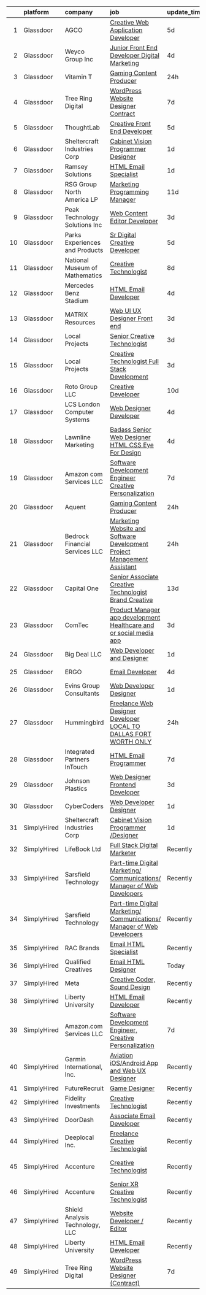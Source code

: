 

|    | platform    | company                         | job                                                                                                                                                                                                                                                                                                                                                                                                                                                                                                                                                                                                                                                                                                                                                                                                                                                                                                                                                                                                                                                                                                                                                                                                                                                                                                                                                                                                                | update_time   | location                     |
|---:|:------------|:--------------------------------|:-------------------------------------------------------------------------------------------------------------------------------------------------------------------------------------------------------------------------------------------------------------------------------------------------------------------------------------------------------------------------------------------------------------------------------------------------------------------------------------------------------------------------------------------------------------------------------------------------------------------------------------------------------------------------------------------------------------------------------------------------------------------------------------------------------------------------------------------------------------------------------------------------------------------------------------------------------------------------------------------------------------------------------------------------------------------------------------------------------------------------------------------------------------------------------------------------------------------------------------------------------------------------------------------------------------------------------------------------------------------------------------------------------------------|:--------------|:-----------------------------|
|  1 | Glassdoor   | AGCO                            | [Creative Web Application Developer](https://www.glassdoor.com/partner/jobListing.htm?pos=122&ao=1136043&s=58&guid=000001824de5420481b36f3f6d102c05&src=GD_JOB_AD&t=SR&vt=w&cs=1_923dca5d&cb=1659164246922&jobListingId=1008025163511&jrtk=3-0-1g96uaghrkf1k801-1g96uagi9i6iq800-21217abbd8234881-)                                                                                                                                                                                                                                                                                                                                                                                                                                                                                                                                                                                                                                                                                                                                                                                                                                                                                                                                                                                                                                                                                                                | 5d            | Bloomington, IL              |
|  2 | Glassdoor   | Weyco Group Inc                 | [Junior Front End Developer Digital Marketing](https://www.glassdoor.com/partner/jobListing.htm?pos=103&ao=1110586&s=58&guid=000001824de5420481b36f3f6d102c05&src=GD_JOB_AD&t=SR&vt=w&ea=1&cs=1_518c4cb6&cb=1659164246920&jobListingId=1008028285226&cpc=C5F9C09AE97B3D2F&jrtk=3-0-1g96uaghrkf1k801-1g96uagi9i6iq800-0864ce1e1e6e8c6e--6NYlbfkN0C2wM9RKEAdoEZotfFaXSpEmhGLDXit4PIRXiY1cWrNKI8D1AUD9T14yWGaDgpOoa1yOUcfWwTzbFKLg4Ptb6fKgWvUdlITdb_LbB7xzYm3iedqSjRiN6CDg8yJrSWYJQRBVI-YkqqcTmQhRn3uYv9MdfxzB_HsdV7v4RNCor7Ls2Btnr9DzG_dn9cgI6ijFPRGlBc6d8rLJTCgqZOAiXnUd3jJAn4zrm-j52F0g-z5Kxcxw2MzmjxhV6_bhvJPUhnKVYMyIkt7gmTp4CWCjCBlRMWA1XDP3Jv2tjnF86HzZh3Nbi2b_xMM4NIrN3E81A1YEkEYYhfJICeOnio6lBaU02KZupzCvAziKaHXvLNZZ4dGAXSRG9SWefJsX3Mv9rVF45XRIuZQjEhuquoW_40m9QfITMoCdT_T4J9SBkQbaTEXHOzWIe3zVYsQRrfg02I6-pUn9si3VhGBgUTlH1zEvpISMYPWKfDlSiwRtbpMRIzTQI9gahQJvxtQBlk2rerLZPzgB6lhJg7j5MKSPCX_zoI8NU2iSIg%3D)                                                                                                                                                                                                                                                                                                                                                                                                                                                                                              | 4d            | Milwaukee, WI                |
|  3 | Glassdoor   | Vitamin T                       | [Gaming Content Producer](https://www.glassdoor.com/partner/jobListing.htm?pos=114&ao=1110586&s=58&guid=000001824de5420481b36f3f6d102c05&src=GD_JOB_AD&t=SR&vt=w&cs=1_fcde399c&cb=1659164246921&jobListingId=1008038558229&cpc=8795CF9063CD573D&jrtk=3-0-1g96uaghrkf1k801-1g96uagi9i6iq800-6f98fdfb177af9b4--6NYlbfkN0DMrcEu7yrtATojKJA7cEzGQ3FdRGWLh0CZQInL4ECGI6k5tN82kdM0cJmh4vC7Ggg6s7hAGizyIxn0LoTfuNzfLGRZo1WPm5dtCTvcllDI7vmmdjrLg436ffhwaWdGAuduVWkNi6wgqpHBS7kAAGhrmC2n-6-Hus7RJ5NlAkHadJEMTgcVdb3FlUHQzv33IdqT_xfvEMbX2mDpQcIJE2CLR34NJxp-XXFWfMFHMFLXegF2degI0H7dGot7pab2a7Ta9P18NLmPt-WfvESAOHgg3YrsD_JVzxp5oBlBgcxu1YcVa81T_4xI8tZlQBu7PDtp_X4jOHWOezhbQWZz8EPpxewOWKn9fBWghLBCce8R8SbiTOX7Gzmrd4hjWdXlknz5HFSMBJblrHDepEbufg8JVB9TSSkBITIWvzJclJr0ba_o6Yu_lrPXMH-FKGTH2BxEHPOGmrK7-XeQUlibwNH6Cs_mnq_3WFo%3D)                                                                                                                                                                                                                                                                                                                                                                                                                                                                                                                                                                                        | 24h           | Redmond, WA                  |
|  4 | Glassdoor   | Tree Ring Digital               | [WordPress Website Designer  Contract ](https://www.glassdoor.com/partner/jobListing.htm?pos=127&ao=1136043&s=58&guid=000001824de5420481b36f3f6d102c05&src=GD_JOB_AD&t=SR&vt=w&ea=1&cs=1_5bb97a00&cb=1659164246922&jobListingId=1008023268607&jrtk=3-0-1g96uaghrkf1k801-1g96uagi9i6iq800-8a16198373301fda-)                                                                                                                                                                                                                                                                                                                                                                                                                                                                                                                                                                                                                                                                                                                                                                                                                                                                                                                                                                                                                                                                                                        | 7d            | Remote                       |
|  5 | Glassdoor   | ThoughtLab                      | [Creative Front End Developer](https://www.glassdoor.com/partner/jobListing.htm?pos=119&ao=1136043&s=58&guid=000001824de5420481b36f3f6d102c05&src=GD_JOB_AD&t=SR&vt=w&cs=1_0dccd2ac&cb=1659164246922&jobListingId=1008026573735&jrtk=3-0-1g96uaghrkf1k801-1g96uagi9i6iq800-80fdb340d35ef9ec-)                                                                                                                                                                                                                                                                                                                                                                                                                                                                                                                                                                                                                                                                                                                                                                                                                                                                                                                                                                                                                                                                                                                      | 5d            | Remote                       |
|  6 | Glassdoor   | Sheltercraft Industries Corp    | [Cabinet Vision Programmer  Designer](https://www.glassdoor.com/partner/jobListing.htm?pos=121&ao=1136043&s=58&guid=000001824de5420481b36f3f6d102c05&src=GD_JOB_AD&t=SR&vt=w&ea=1&cs=1_c481553a&cb=1659164246922&jobListingId=1008036007552&jrtk=3-0-1g96uaghrkf1k801-1g96uagi9i6iq800-a09b330ed50b396d-)                                                                                                                                                                                                                                                                                                                                                                                                                                                                                                                                                                                                                                                                                                                                                                                                                                                                                                                                                                                                                                                                                                          | 1d            | Remote                       |
|  7 | Glassdoor   | Ramsey Solutions                | [HTML Email Specialist](https://www.glassdoor.com/partner/jobListing.htm?pos=128&ao=1136043&s=58&guid=000001824de5420481b36f3f6d102c05&src=GD_JOB_AD&t=SR&vt=w&cs=1_4232e3dd&cb=1659164246922&jobListingId=1008036216998&jrtk=3-0-1g96uaghrkf1k801-1g96uagi9i6iq800-5cd2bbf71b9a62e9-)                                                                                                                                                                                                                                                                                                                                                                                                                                                                                                                                                                                                                                                                                                                                                                                                                                                                                                                                                                                                                                                                                                                             | 1d            | Nashville, TN                |
|  8 | Glassdoor   | RSG Group North America LP      | [Marketing   Programming Manager](https://www.glassdoor.com/partner/jobListing.htm?pos=110&ao=1110586&s=58&guid=000001824de5420481b36f3f6d102c05&src=GD_JOB_AD&t=SR&vt=w&ea=1&cs=1_4683fb8f&cb=1659164246921&jobListingId=1008012587609&cpc=1160948BCBA38B5B&jrtk=3-0-1g96uaghrkf1k801-1g96uagi9i6iq800-2f5da3bed6f995af--6NYlbfkN0B5PHBfCGswGsFmdHFXLrArFhgDWIIadSizQzXn7Dhyetj0q-OtrcCxKXPAbCLXyj_kwmOXcjFYsm8DT0hIU3hDTChmx_qIaE3so4tkTsXDjzx1L4t9yFw4eMVKtc0fEd3SymEhLV9ig0b_JcVZibhqQZVqMvuoJ21m6s5jTZGqnFmlViY8IrY-uFjrE-qWI9wNNE-Aa-cF8nGAfCCbkXkRYYT_soR9gvaVnbFW5anbImGTpzPoNirLKEpPIDcm4fT1y1bY4ST9SZF9FU66Elxws-XU_pdoYOcsLiLzpdHi7iFgJy3_K3OjJHtMOX503XFOlUFdQqDTgFHPBXIAUGePHKb62h9aMKUhQS1lezu-iumIgnv6ncAgC3Y1XCOasAy1JneOjLUjBaf9VO-L3fd7OFNLlkwYnOTxpp3lZeuM_QCL2G18mABgF6z1kKSZ8iE4dSu3yN0It-y4QPo9s1btaEM6M0FUgHoSzD5xjQXGDiWrBlJKuLz4G_-oelY2iac7tHYLTIxffw%3D%3D)                                                                                                                                                                                                                                                                                                                                                                                                                                                                                                                             | 11d           | Los Angeles, CA              |
|  9 | Glassdoor   | Peak Technology Solutions  Inc  | [Web Content Editor Developer](https://www.glassdoor.com/partner/jobListing.htm?pos=106&ao=1110586&s=58&guid=000001824de5420481b36f3f6d102c05&src=GD_JOB_AD&t=SR&vt=w&ea=1&cs=1_92ba9213&cb=1659164246920&jobListingId=1008030943950&cpc=149B3D5996025BBA&jrtk=3-0-1g96uaghrkf1k801-1g96uagi9i6iq800-ec33b49e48f8347b--6NYlbfkN0CzgjUrXbCU5trmijpsMmSwEt0qusHwlb-_-0ISR213B3K2Dw-_h2ieweD-Hp4vUEbwbuw_8Ws2qOtZ2X90miWcuLGutea6wy8MCqwKYXUdyJQ_aI5MrtC8_TqzPsjHGNeSe1_a1c_Qy0-lA7niJ5evWwFijaUzIA5Cq8B1wVaWyjeG7xF8UXEE97MhFzO1TIOd1jfsCaAGjxQifCj6Ef095vu1m7ZUJMYB7kQjhyb3jv3_rYH6a711Gjk5rCY3AFLHCDVto3IZRbFKBWh39CtcfjB-X5jyIf7aazBLc0x1Y2lyki0_KiSg7LLiaR4MiPXVYleq7otIWMwE7zI2HhshffJAfIDzH9nLL5xdIHPIwxbCl9NFHYuqWzRyIGnCvjOf50wlk-5fxUPeEoLG7nmzmk62pAOt3gp-Pen0Iw9m5xXFAdudgP8RBMfc-CKehdgnhIqani7pkQ2qL7GMfNrxmqfg1PfEZnh4oBkB2s8rMebr6k4uvdFFjhSgUwl54WdMQkvzXkg5Qg%3D%3D)                                                                                                                                                                                                                                                                                                                                                                                                                                                                                                                                | 3d            | Washington, DC               |
| 10 | Glassdoor   | Parks  Experiences and Products | [Sr Digital Creative Developer](https://www.glassdoor.com/partner/jobListing.htm?pos=105&ao=1110586&s=58&guid=000001824de5420481b36f3f6d102c05&src=GD_JOB_AD&t=SR&vt=w&cs=1_39569d9e&cb=1659164246919&jobListingId=1008026159879&cpc=1FDE87803EF93CD3&jrtk=3-0-1g96uaghrkf1k801-1g96uagi9i6iq800-878060b008b27900--6NYlbfkN0DAFTyt7pbDCC2JPO79CSdi1dIb81yjczP5qsKcZIxgiRd1qisRd4re16D_VG3-wzV7X_MLUooKAS3s8MgzPiYkegcbv_o2hI2JpT9pYdJYAPyQGnmkXw2seBhgkv5tWa2TXrwSRZxqaGD6WTATS7tmB8yLhdo3paoeGSp1aLzk0u5B3OXItfr7gj4tEhX4JyzMUmpwMxZLd1I4sX6pm5lG-KbspXl59mJQYwDskiC_jPLxbV0Zf0eFyCUhJknC_Ld9OQiCapwwa3jFi3oFb2szaLyxvmsyN4_wVOVZa0QHaMqY6LPUkmuTNqRP51apvGNbgawuG662v3S0L8_e7W5MZYRPlasVdmCv-WKqq0yz5lJdHAv2LvrPYLdA7P0Xvs01Oji_WIbngJ1ej7d3eCc5Que2QUZV8edOcsFI6jvLcSdDF35NeLYB)                                                                                                                                                                                                                                                                                                                                                                                                                                                                                                                                                                                                                                | 5d            | Atlanta, GA                  |
| 11 | Glassdoor   | National Museum of Mathematics  | [Creative Technologist](https://www.glassdoor.com/partner/jobListing.htm?pos=126&ao=1136043&s=58&guid=000001824de5420481b36f3f6d102c05&src=GD_JOB_AD&t=SR&vt=w&ea=1&cs=1_8a3523e5&cb=1659164246922&jobListingId=1008020606905&jrtk=3-0-1g96uaghrkf1k801-1g96uagi9i6iq800-c3aa30a987d3e6d0-)                                                                                                                                                                                                                                                                                                                                                                                                                                                                                                                                                                                                                                                                                                                                                                                                                                                                                                                                                                                                                                                                                                                        | 8d            | New York, NY                 |
| 12 | Glassdoor   | Mercedes Benz Stadium           | [HTML Email Developer](https://www.glassdoor.com/partner/jobListing.htm?pos=125&ao=1136043&s=58&guid=000001824de5420481b36f3f6d102c05&src=GD_JOB_AD&t=SR&vt=w&ea=1&cs=1_80adf07f&cb=1659164246922&jobListingId=1008028184763&jrtk=3-0-1g96uaghrkf1k801-1g96uagi9i6iq800-9a547699c45640b0-)                                                                                                                                                                                                                                                                                                                                                                                                                                                                                                                                                                                                                                                                                                                                                                                                                                                                                                                                                                                                                                                                                                                         | 4d            | Atlanta, GA                  |
| 13 | Glassdoor   | MATRIX Resources                | [Web UI UX Designer  Front end ](https://www.glassdoor.com/partner/jobListing.htm?pos=116&ao=1110586&s=58&guid=000001824de5420481b36f3f6d102c05&src=GD_JOB_AD&t=SR&vt=w&ea=1&cs=1_30b1354d&cb=1659164246921&jobListingId=1008031762967&cpc=47CFDC01B3F81FAC&jrtk=3-0-1g96uaghrkf1k801-1g96uagi9i6iq800-7f467989a6856124--6NYlbfkN0De5ppvndiyxA0pMSLQzOe_j9Mra0KF_8EhxTxOKXtZIfhM20E97mGJ28x3XA14Fw3-8iwZmJM4crtYTdwJJ_QCAT1eB1_n5rsHGo4A33NmiyRFJHwvTYZmPJYCURs_1HzJKqYrMssmfO2PEQ1thLtPHii2tK03p8nHhsjAnkDIsOfA6zxR29RlLzGRv9PnGufxWNFQjIM3IGRJNrKqYh8h2Bt3wrOxMji4YAeYx9zf48wkCEYP1lC7UDFGhWbVW_IMB8u1t3lnu2y-a0vMekF09Bcs9z-l-xAMzyclSJ5nTFt7VMwtwnXvzGQwmxIYXt2OnfPFvmzDWnF4LKvhqBU0VTUfPZUkNhiIeZNMDlE_Mr0M3VcRXzHjCGFU5C7U-ufhr_ZOujGUNGSSdEMP7c8qzvBvrffq4LvQPv0eH3J4K-oxLYNcmHQIQB23uTD0uYyJJcULqhliJfNbRKqe3f4SSdo-01HY8Mv6xlSbe5iGL3wWonnDo72o_uQcmDWwsIPGp8EiNVB9UOWN86BJ_tw-0irec3-9obdkP-Z4g2-OIQ%3D%3D)                                                                                                                                                                                                                                                                                                                                                                                                                                                                                              | 3d            | Atlanta, GA                  |
| 14 | Glassdoor   | Local Projects                  | [Senior Creative Technologist](https://www.glassdoor.com/partner/jobListing.htm?pos=113&ao=1110586&s=58&guid=000001824de5420481b36f3f6d102c05&src=GD_JOB_AD&t=SR&vt=w&cs=1_ba61384d&cb=1659164246921&jobListingId=1008030766533&cpc=56C4EA4A1A191A49&jrtk=3-0-1g96uaghrkf1k801-1g96uagi9i6iq800-7ede5dd989728759--6NYlbfkN0DG4ntHtB_rMsnfhgmnSvK2brktLme1L4SiDeJjQ-izrVOLqRJ5-yjEhSyAj73O13QFLJD7297U5ghhJjmTLwGHRfByG77ocZvB6Ip771Llp25uzQ4giVPdZSUGOBFth3Ubbs807suaGwu2rTuGavebJx19yNa0biIz4qW_28PiUE3B-BD-oZTh7OYbfez5i1wOsLa7_BJCnGmSxoRP5ia76Zexj4BC-NpmOKvzTklUgFIF_nr6SKQ_y3tCMqPYG7DzUIeBe4uCTYNUdM61a9L2VTueNnCsjjKu_kPbebqU8lhT1lNGc9SQe4_4nnT7WuN5TE7t4-EyhYVqy7Xg3Z_Jvkvud4OzBJHw5qKH350mv6bLviQ91d-pBRx3v_zMGDpULBp5Z-w5-GiecY3YP2tMfgwmNCk-bJiQNiyWo4e9qOikK-ZZfuih_r7iWoOo_OnAYYrfckdKZP-tiqM6ACcQvQ8zYmEF_3uFDsEov4YLRc54RWuCqjTWhT2GVPBEQoW_FFHMst0oeh9Hfudh4zjNTXmKsELMcw3dbY4wvNZhVIU1FG9oz9qNC-bK7xmSgg8ZB8Oscv2AsiSyHCUdw75-b20oAr8p7apGji2vPDFPsiCgc6HDpEEO3rhqPg9ml7k95huqRDeKaFm48YsByiB8cnH3uyQbddP3dmBJuAsZOZPpUQ5hEY1nw-ERAJ1crtBqnvi2YyPpfKlfrAOK8ihdIJUPLYx-5zuZHZvPhVfUlb7oRIzQODdoOGtnvJ8_rMVeQPYwtKA-KLajYYMRKcpuvwWbOF8L2omsBD1TXRMT0Q3UD3AIOt1NUlyN4N8Qb990YanOf-BeE6KsJsmApM8oq-qcPAqaY4ZG7RCkIj7ZSkkECTWGugkq3KaabtwLBDLWc_BCsP_ORfE5-uZ4KNf8x81n8Tz46S7Py2kB0HDAylZWX9-mNlHAUN0M3LWVF69wChtjvOniQjClujZvHJGCCYsPwbiqs6KrRnWPsymXeQ%3D%3D)                                     | 3d            | New York, NY                 |
| 15 | Glassdoor   | Local Projects                  | [Creative Technologist   Full Stack Development](https://www.glassdoor.com/partner/jobListing.htm?pos=112&ao=1110586&s=58&guid=000001824de5420481b36f3f6d102c05&src=GD_JOB_AD&t=SR&vt=w&cs=1_cd687fe8&cb=1659164246920&jobListingId=1008030766543&cpc=56C4EA4A1A191A49&jrtk=3-0-1g96uaghrkf1k801-1g96uagi9i6iq800-a5257faead72fc9c--6NYlbfkN0DG4ntHtB_rMsnfhgmnSvK2brktLme1L4SiDeJjQ-izrVOLqRJ5-yjEhSyAj73O13QFLJD7297U5tirhe4gWq4tnTpsQRMPdCoPMsBa_HtkT2mVK61lLcGIBAcsQU027CS8s6cw5x2abGhy-YZ2zaFHk2MI7UI4vFJuhRNG0oWhiu8N9irVc9FdK1GAgdXiH6o6aZ_e1a46dGc-NVvH4mIQ3kHOHzWcfTeTE5m2MSZfaAoy2gm56kRhYKCJFUIYV6Du3LQiuyfxxAdACGVUgld8TqR9OI7HJBzFOKUuxhJ3ZIqwet1XE1PxB7S2PMhXEKzaS0eZR3FJqyyfbWOJ-iCpoELorz0pDvVu0Q57vjOpMIwWl8lPgcaChyz4-CxExBkMZCWo_9u5xzd3B00kGqhXiX8wc4lg6AaXrBb5_ciGO706FQFxd_tOur0B4OPYR9NEjiUwTSYweepgICOtN3ehfUE-FQ3q3WcEU1izy0UYc0eZ0WTINMZQsyXj34vcGm33bFWyLlsSla1_UOiPRndtTNEV7yTGJDyE-9E-mi7FdZSVsSLNpUSxP4Dn0TIGWHy7L77yaPp8ZOFP7nhbhyGxOLptiqg5GZJ7KNRAjsOuVHpsVykH-aVbf9bwEu_407ZjSe81s2cboBIXfVyTGsGkTC9ffBIUq7nQYhyjt4xvz8UohO6f6VZL-FOx1yX01dlBg4BrmVHRILBPsg5A9kwTpXjUQCmAFCdhN-H571HT5uxn7jnk279mUknxtezdRgW2WhDI1pbwAziRwd6co2Z-KT4_UQVXQxLBcPhGCH-JMwARaBV8jKCtgmPM2StOTg6oqfPQS031rDaetcTHmKEn1E84uEOg2_hMFW4lq6Vof8ba8ADF2FdSXpAbc280N8_-K2cKjoh05q-9mvHV_BmJkEtv7ljf1TMj73ewazZKbbk6GMahdy3TRXhOQ82GUCzl3Vb6-McCcmCkgn-9pa4ItpsPuQ6qJ3nrFYriN4kSoAQdbJ5zHMdAuXXxInRC9Vo%3D) | 3d            | New York, NY                 |
| 16 | Glassdoor   | Roto Group LLC                  | [Creative Developer](https://www.glassdoor.com/partner/jobListing.htm?pos=129&ao=1136043&s=58&guid=000001824de5420481b36f3f6d102c05&src=GD_JOB_AD&t=SR&vt=w&ea=1&cs=1_7b9ee914&cb=1659164246923&jobListingId=1008016144285&jrtk=3-0-1g96uaghrkf1k801-1g96uagi9i6iq800-22d4b1dcf63ebc2c-)                                                                                                                                                                                                                                                                                                                                                                                                                                                                                                                                                                                                                                                                                                                                                                                                                                                                                                                                                                                                                                                                                                                           | 10d           | Columbus, OH                 |
| 17 | Glassdoor   | LCS   London Computer Systems   | [Web Designer Developer](https://www.glassdoor.com/partner/jobListing.htm?pos=107&ao=1110586&s=58&guid=000001824de5420481b36f3f6d102c05&src=GD_JOB_AD&t=SR&vt=w&ea=1&cs=1_5783ca7d&cb=1659164246920&jobListingId=1008028915433&cpc=C891152315FA1AD8&jrtk=3-0-1g96uaghrkf1k801-1g96uagi9i6iq800-97dc18a3bfac65ea--6NYlbfkN0CckLY1Y7Nzm7RAXoTq-bvgsovIKUj47znE7HlWw5vlrDWT7l6GaPFsZiavTqzdiZemcaspsPmxmzD6fxzeStLXIDAZm5MMorUvr7tLJxAEp17kTead6X6kXElpDzj2gr7GXBAHEATQ0sWQgyEE9Egy3H131doUp-K4ZKs-JIzT-rsis5q9tM6VfAL_rKewawDc4-Lu9LlWi9weLtTUhpbRMigPVsdLTM14c8CAa2Xr3rpveFD4y47-txN1YX8Rjc_6AjgNeiQgt25wxV2nFPxqw6XTZgVcMbaSoP0vs0ONSt7nyp2Dxd2fDS8oufhTgCvwjPakQqv2y84BU1cK_FwOn5S5Imr4vhUKAbN6FQPnFsn4dldcRe3jQFRmNyDv6MjlDI6ra6GOTM9BBhp9VRvVt7ytItHT9SvqB-vk0mZdKnf6mzGrhv51jYS1tz1Aa50V2Gobv1AhP3LG2g7JcKC-G9aV3oJZip-YKx6PPeQs8SO8ZJ_zV-vg7Y1Kx_kH2U-hOreTOGD5hD7UZ6mr3b0VDVhrW-CLMNHDmdwcY8kRA71oIvcC_SDTl_BWUPSWcziLq6Gbabz-6tHqhP-wOBhHcha0GCtHKE1IAnj39cNtZMmxjwu2ILTlkotJJqagMajwf2H9XTx2AbSsl3VGGhOSClYuqf9XIpUB0d8jleJfYGUpaLx-byRDZ5L7gV7VAhGIKqJifbuQVsNwN51saC8XEnVsuiIng4V8guDBc06lVmmf0CmPAWmK3BUUOkFkFaQ%3D)                                                                                                                                                                                                                                                                                    | 4d            | Cincinnati, OH               |
| 18 | Glassdoor   | Lawnline Marketing              | [Badass Senior Web Designer   HTML  CSS    Eye For Design](https://www.glassdoor.com/partner/jobListing.htm?pos=102&ao=1110586&s=58&guid=000001824de5420481b36f3f6d102c05&src=GD_JOB_AD&t=SR&vt=w&ea=1&cs=1_29ded6c0&cb=1659164246919&jobListingId=1008028237756&cpc=C49818E30565E1C5&jrtk=3-0-1g96uaghrkf1k801-1g96uagi9i6iq800-5fb0eb4f4e2de45d--6NYlbfkN0CSgGTbSPgM0xpgWRkp5SRTexU57Zk_6_bZ18eqb9d2QAIj3HCdex1xvxqOp6ajUhQiRTJNW1fpP7Fg7WVUyRqdkrCtZ4fm7tW8y_iFjKH4pm9BC9J_9qYWk1PD3ToKEQ95_-sAFR3Qe9QUUpNSSSmUcyYNQiclhZzrlzQMIDBGCoK2t9xqfi8wGygjhYC1Nqz95ZT62SaGbUV4lfMvYlwrENUQw1az-adjY6vYOGZQ1ccrOClMQ_MbjcYTCY0fjiuO1mMq399gsOukp77YmCrPZXjiL_enEQ-GsIHeVm8Icd1NsWOYS2l6yxlRW7NdUkRHdB8Zhmo6Jp1X3s03oi__mo2HU1oGJtrQEo03TxWEtjhLklvuNNSgATdhGEEcSpw_9DNi_JwBCc8TA6pKvbhkdVfPcRQLMp6UjACfkFmjc4VlSmWEiYgQBbDSBtHVu5XDUWWhUmEONGN1pv-QfgiIbYkZgRQ8TsCyohU8hk5sZL_zSmlPuX-ADqNW3xKe8QY05S06Kyy39HZxrRgUCTf--Nzh7dYe_BC9-la1MDqwaQ%3D%3D)                                                                                                                                                                                                                                                                                                                                                                                                                                                                    | 4d            | Tampa, FL                    |
| 19 | Glassdoor   | Amazon com Services LLC         | [Software Development Engineer  Creative Personalization](https://www.glassdoor.com/partner/jobListing.htm?pos=118&ao=1136043&s=58&guid=000001824de5420481b36f3f6d102c05&src=GD_JOB_AD&t=SR&vt=w&cs=1_74a2bfd1&cb=1659164246921&jobListingId=1008023508743&jrtk=3-0-1g96uaghrkf1k801-1g96uagi9i6iq800-58db2169cdbec0c2-)                                                                                                                                                                                                                                                                                                                                                                                                                                                                                                                                                                                                                                                                                                                                                                                                                                                                                                                                                                                                                                                                                           | 7d            | Remote                       |
| 20 | Glassdoor   | Aquent                          | [Gaming Content Producer](https://www.glassdoor.com/partner/jobListing.htm?pos=111&ao=1110586&s=58&guid=000001824de5420481b36f3f6d102c05&src=GD_JOB_AD&t=SR&vt=w&cs=1_94c023fe&cb=1659164246920&jobListingId=1008038667563&cpc=32EE424DE2B657EB&jrtk=3-0-1g96uaghrkf1k801-1g96uagi9i6iq800-33c75bf263824ddb--6NYlbfkN0DMrcEu7yrtATojKJA7cEzGQ3FdRGWLh0CZQInL4ECGI9gD0Wolx9R2v-Aex0-GK07GDDYnO7rOFjoeWSaP8ONnMxQHs9knQoZybrYRhxaaPumYAzO8FriPu_NwZULDvbrQhiW6haB-stWEFeLqKe7gGTtL1MPYupFO4Pd_k1t400LovrtiMj0zEIiBqaOu30XFqNUbei0mhAFf64i_NeIOpcmpdpLdnBu9C3RQ1WzM52-AOHUJnpt_liTCRRaJejUEj8j0r3W5UOSFu3KoQ7wbK27YJ36Jgf2PNt8LoKrnLakdPVX-AgVID2iSFmuPhOg6DAzG3pMcBqGBLZ4FnhavHuVGbaLUanpGA1CH53U7OGfsYJKCJOVxp9PGqR9h_TMfFqaFXM_ZmKqECOQu5rjpkby3zxZPgvQMnbcsiHGS9LO609ZYz36ftz1-nGlzphtk-WrKt1Smpm7rCL8152Gi)                                                                                                                                                                                                                                                                                                                                                                                                                                                                                                                                                                                                      | 24h           | Redmond, WA                  |
| 21 | Glassdoor   | Bedrock Financial Services  LLC | [Marketing  Website and Software Development Project Management Assistant](https://www.glassdoor.com/partner/jobListing.htm?pos=101&ao=1110586&s=58&guid=000001824de5420481b36f3f6d102c05&src=GD_JOB_AD&t=SR&vt=w&ea=1&cs=1_4f594a87&cb=1659164246917&jobListingId=1008038691601&cpc=25F7D4ABB6558D0F&jrtk=3-0-1g96uaghrkf1k801-1g96uagi9i6iq800-fadcfac468fbff37--6NYlbfkN0DQhhFPqU4rUq9Wpc5KKnqLbXEAJaeUQTnyyuJ9IUK7qKRi3O00nhXquvA6nMJMYDByptNWWSWqkXTwYYGk6ftsBdewrByxXiV6DUpu1k_Fy0i2lWNs2O0igWut0-Slu-u3OW5zRpq4s7EdR34JLbJGBZa_Mk2CNPUqlW-OEBHWRKbRv7emvZOI0fHjoKFDGe6vJml72aRO0wuJE8GRCTpFfyRpW5d8OPpGMYkvZprpv2xHNacfkMFE5FajxMp735T-rVzc-x4K4T__yAr8_NhJkT0DLdZWS8lB6cDr6mrNEogMSs_a1yFSeabp950Gfc5X4fYiisXXGmmyp2jQv4MymC4w1BYihTJ49mkn37fvGTdSM2rNQ1bnHimpsBASJvhUgic-KzBofoQuIG72HjJcJK3ZAKptPXWUcCcn85PaBL3yEovdSdS1A0HPOpBcmuC1YX3Lr0sdaEl3NCKyiLx5055FUv0EdGpir-Z7L-fCUhWu_dis7PRJSAN6FDB5l_FKn-X4SEyQjQ%3D%3D)                                                                                                                                                                                                                                                                                                                                                                                                                                                                                    | 24h           | Scottsdale, AZ               |
| 22 | Glassdoor   | Capital One                     | [Senior Associate  Creative Technologist   Brand Creative](https://www.glassdoor.com/partner/jobListing.htm?pos=123&ao=1136043&s=58&guid=000001824de5420481b36f3f6d102c05&src=GD_JOB_AD&t=SR&vt=w&cs=1_f72ba031&cb=1659164246922&jobListingId=1008009788760&jrtk=3-0-1g96uaghrkf1k801-1g96uagi9i6iq800-bf900962065afa6b-)                                                                                                                                                                                                                                                                                                                                                                                                                                                                                                                                                                                                                                                                                                                                                                                                                                                                                                                                                                                                                                                                                          | 13d           | Richmond, VA                 |
| 23 | Glassdoor   | ComTec                          | [Product Manager app development Healthcare and or social media app  ](https://www.glassdoor.com/partner/jobListing.htm?pos=108&ao=1110586&s=58&guid=000001824de5420481b36f3f6d102c05&src=GD_JOB_AD&t=SR&vt=w&ea=1&cs=1_648af317&cb=1659164246920&jobListingId=1008031248360&cpc=F41FEAB56D215062&jrtk=3-0-1g96uaghrkf1k801-1g96uagi9i6iq800-9516151a2bea2f4a--6NYlbfkN0BSibhk05dWGFSNFBZsQKJgMX1ridlyg0q6rFcldLshXaTBl8KisOesY68w3r9K6yCk044jHCZomBhoCnAZMCmAiNom72oBV1oXo3PvCWAs6IuBFPa0H_VQn5PX8AJ39-O5b7edQLCf8rkskg8iHBVCUlOnNxv-43rlZaccbMa2nL1r48TIdZgUcTiZX9bkXWV01M5AsknLeWX-fKnxb_vUhaCkTr9ue6vfPdzfPZyBaAyGLaE3abt7FBeeDZDghFrzjoduGLX-wRbeYofV6FMFAobNJ_DqbzH_DkdDvCGE1GPZ9f8a8JO1sp26Imfq6a1fUnU3LpKCIA9nA0MB1EcLEpzS5HepTSZQK-DikiP2o0FBZo278V2VmHo8qEqxX1i5EJVy7-TIAsJs3-WrVbq9RngAEsMDyRZox10C0FlUB2c4XcLZV3bLQA8Pxwwfy--6vmBN8c_9xorT7H2oULkJM3XWJMxeZQ772nD5k0VYdINIMEq6F8OCUQbKfVeGrH4dwDwwodIXvA%3D%3D)                                                                                                                                                                                                                                                                                                                                                                                                                                                                                        | 3d            | Naples, FL                   |
| 24 | Glassdoor   | Big Deal LLC                    | [Web Developer and Designer](https://www.glassdoor.com/partner/jobListing.htm?pos=130&ao=1136043&s=58&guid=000001824de5420481b36f3f6d102c05&src=GD_JOB_AD&t=SR&vt=w&ea=1&cs=1_a03a737c&cb=1659164246923&jobListingId=1008036489880&jrtk=3-0-1g96uaghrkf1k801-1g96uagi9i6iq800-58333a8b0554d725-)                                                                                                                                                                                                                                                                                                                                                                                                                                                                                                                                                                                                                                                                                                                                                                                                                                                                                                                                                                                                                                                                                                                   | 1d            | Remote                       |
| 25 | Glassdoor   | ERGO                            | [Email Developer](https://www.glassdoor.com/partner/jobListing.htm?pos=124&ao=1136043&s=58&guid=000001824de5420481b36f3f6d102c05&src=GD_JOB_AD&t=SR&vt=w&ea=1&cs=1_45c9e19b&cb=1659164246922&jobListingId=1008028371596&jrtk=3-0-1g96uaghrkf1k801-1g96uagi9i6iq800-d93bab4517ba546e-)                                                                                                                                                                                                                                                                                                                                                                                                                                                                                                                                                                                                                                                                                                                                                                                                                                                                                                                                                                                                                                                                                                                              | 4d            | New York, NY                 |
| 26 | Glassdoor   | Evins Group Consultants         | [Web Developer Designer](https://www.glassdoor.com/partner/jobListing.htm?pos=117&ao=1110586&s=58&guid=000001824de5420481b36f3f6d102c05&src=GD_JOB_AD&t=SR&vt=w&ea=1&cs=1_7cc04e7d&cb=1659164246922&jobListingId=1008035496384&cpc=2CAED5C921A5F994&jrtk=3-0-1g96uaghrkf1k801-1g96uagi9i6iq800-b834390eaa16897f--6NYlbfkN0BPPXvRBAOnO0TtobE2q7DHnR_QtVFJuWCmWwbbx7_VLoOceIYADrb8LsbIED13qDsf2h2nziIwuHN787h807HrHDPPsn01s14OOXG30xl5WMkNpax5peDv9eP7Jrb-YrpW5X-RYLXopdUGOhiaEYFk3w10MtJrtgpLRjIzSOvVI5x47tx3KepmhLgfFLEQLpNAhcjzx7feLXNjcY2p-Cy9SxIj28-92z8Xgul548dDgA1jWiUdqH8hCYpb3FHDh_cky4t7_JmRpZd78vx56KaYH4_xozz4AkL4z3VkVmMXvLnWQuvErW2an64PoQtZmhXtKc5BcgbfYxVe6mDkppKVfWYFm4KMSzUYk6DHXayFEivdU1pSHaUtY7G0JI_EluGkdYekADnuwZFywz1l7bZCfJmgCFncmou7BlGbZ2zkgLcDnkxNRtc6k62ocTs7lgBc1K5s0TC6adWJuqqtQU_nlJoKvL7AnmV4JRJTCMb6OiUSlK3t5b6zuZRI4sAnBdw%3D)                                                                                                                                                                                                                                                                                                                                                                                                                                                                                                                                                    | 1d            | Houston, TX                  |
| 27 | Glassdoor   | Hummingbird                     | [Freelance Web Designer Developer   LOCAL TO DALLAS FORT WORTH ONLY](https://www.glassdoor.com/partner/jobListing.htm?pos=104&ao=1110586&s=58&guid=000001824de5420481b36f3f6d102c05&src=GD_JOB_AD&t=SR&vt=w&ea=1&cs=1_f61512d1&cb=1659164246920&jobListingId=1008038353845&cpc=AF02A54CD0F60729&jrtk=3-0-1g96uaghrkf1k801-1g96uagi9i6iq800-6b9bd44cb71ec0a0--6NYlbfkN0AY4guaBc_odNxnJHTncvfwFu86WvDwtbc_K-gSZc1x5K7wdWHYCJnRhc0BEaIQIUd8vFYjU1_FI9NcsDjwHdImEPxd_ADqdj3xXEqiSd8xlQVVmIPoR5eMXuvfuP3Sp8LjBjI2JP7AQpBNOxgAV5D5HdIpr2ZJ538jsorUPfmLKL4MMVWHX7gAOvk0iQvaatp5zccNJ1l7W8baMFVa4nqkzoxG9TT1bDSXGJzzQOFVNL39WAdaZVYV4cEx1JyfR8ZPiuhrJ7vyd8Z7as5qdSzFcFVq3j5k_6a00eOvPNdT_rb8-JLwKVvThOeVq0_T__dhmj_4kN6STZDGhgJNuiXVHtahrKHcuyVFHeFNFCo0XgCvBZI9eVj_3_rwrpem3g_xmxQrvi4wJEZVy4g-fcTm7r3KAGz82kkCeBQoPWJFcVmZlbFxzxZVWFoJc3Xxr2pNH0eSa0a4RP2kg4qkqDdsOIHoHy1qKXBfQlQ7yoWbnAaYiBkIfoU56VLrDX4JLOfFDcE4lGJHyw%3D%3D)                                                                                                                                                                                                                                                                                                                                                                                                                                                                                          | 24h           | Remote                       |
| 28 | Glassdoor   | Integrated Partners InTouch     | [HTML Email Programmer](https://www.glassdoor.com/partner/jobListing.htm?pos=120&ao=1136043&s=58&guid=000001824de5420481b36f3f6d102c05&src=GD_JOB_AD&t=SR&vt=w&ea=1&cs=1_7cf148ec&cb=1659164246922&jobListingId=1008023210574&jrtk=3-0-1g96uaghrkf1k801-1g96uagi9i6iq800-4b4a724bd138c34b-)                                                                                                                                                                                                                                                                                                                                                                                                                                                                                                                                                                                                                                                                                                                                                                                                                                                                                                                                                                                                                                                                                                                        | 7d            | Waltham, MA                  |
| 29 | Glassdoor   | Johnson Plastics                | [Web Designer   Frontend Developer](https://www.glassdoor.com/partner/jobListing.htm?pos=109&ao=1110586&s=58&guid=000001824de5420481b36f3f6d102c05&src=GD_JOB_AD&t=SR&vt=w&ea=1&cs=1_ccc1f889&cb=1659164246920&jobListingId=1008030492458&cpc=D2F1DE17EE1F43B9&jrtk=3-0-1g96uaghrkf1k801-1g96uagi9i6iq800-d4b47896c020c893--6NYlbfkN0BxpP53ILL8GulLJ_NWfVzecCnjI9RptcsvEJd8wgfIdMtV2GS7xic0cZ2nTUZAPD8w1mHN6tdDpx-44mQ4RIRj2iLumtTfzBNnoa0qH6_0knW7iD2_5hJ0PPfw16mFroKRkcyTiF8WimWEr-uUb9Cpbz5fhU_SMWHP_RIqYeK1JdvmwBsYXXxF0wx-OJ12DIwkt4rEA8sW04KqEj-fd2xUKhdqlJG6U9mfEj7HJjOV0k-Pdp9EgCcHNMvF7XwTpPu6h6L05Eu6oYoVzmRnZ5jjHGw-0kAih33ibBcBCeNpI_FUBhYI3kDd7L874ra_N_-PPssvQRhwPBQoMwniUK2XCm-R_BeMLM8IXWx9jbsC0xh1hRJz_474A6KVDZZdF9ye6B2_2DQai9t2xQFexso0xPJipa0PzoZxWUpSbkyfeDUFE6m4JZNRILbNspUTbCPfKs_mYPB3IXLeH_9DAB1rQ9HqDA1fo1rtGGhrRjAqdVoYsU5wcD5J2mzdacY-pbg%3D)                                                                                                                                                                                                                                                                                                                                                                                                                                                                                                                                         | 3d            | Findlay, OH                  |
| 30 | Glassdoor   | CyberCoders                     | [Web Developer Designer](https://www.glassdoor.com/partner/jobListing.htm?pos=115&ao=1110586&s=58&guid=000001824de5420481b36f3f6d102c05&src=GD_JOB_AD&t=SR&vt=w&ea=1&cs=1_14f52960&cb=1659164246921&jobListingId=1008035739588&cpc=654405A9B1E0A9F5&jrtk=3-0-1g96uaghrkf1k801-1g96uagi9i6iq800-34eacda9d8f4f3c2--6NYlbfkN0CpFJQzrgRR8WqXWK1qKKEqALWJw739KlKqr2H-MSI4eoBlI4EFrmor2FYZMP3muM1gAplSO3JlLMduz5tK5Lh8217-khOOGSZ8mg_f2nGgBCR9S1v6Sbnim6AdqNE2ry2LC-Frrjxp_j_viGqLPpf1Ux4j4vV5mq_KxfY34nwpt7E57Y12w_4DMD5g0kWk18o_akFEaTGZ2Xe6c09C9tvWfz4TB_GThAbOovAzS7yFT0Nk9RrOBhUkPBSgKxytTAUHd7JkuKa1Hz0YAat3SLnZ3f3GrnxJ2h7SlJKn7ixhMt18zovOeNnsECDYrhVmVC1lZmXrQEXdl4fHFJC030SjL5di-jRfXVu97J622Cr08Jpkl7uFuIba6C3JHERl3yHN4iVzkLcax5YtmhKFcDKPdVqMejDVU-hR5VhWzfHWDDfm9QUyBz4sTbW-W_i5_V3Mc-ph_x27YQUhyi3HSA1PGckCfdlDpe9R-K83evKf8jNMlO3r67TdBmDTkdcyWWWX2N0iWg691--dn3A0WT2D8FroGddAVkojW4Ncz-YMKTS6F6ZPlV-HhcSRSmHEscPRS3LpMl5za1jR3fsMkKTGulY8BWW9RqpJ87gfY8LwaxPX4s8kBEXfn6lXBpy2yvEJ_Tmn2-meGRssGkrjD9ZlFtqba5zLUUFgx7nr4olCcLzKAMEDVXqyd0zFzcmprTd-YKXKZ0bSaSBKyNJ2iHQwL3L9rlAdSQevv2PMT4DUdoRgnYRX9rjEJBnuI5qTZMJsZVvChIZEppsxsnvL_Dp-R2ue6ExqSF8pUaF9xKy3tEuwbK3jjc-0MnxbwH9zCZPTlpFE5yk0cLaydGtGUDGg7lGJXaxSUixgzsT_LH-6dP0jFCbdE2Pzh-22r5ivCBZ7LUggHYCWYiwFABh6Ach-1OMuNt-cXHe_U58aejErUWbKx_JFGo9OGRcsA2ERK3yURtkQjDteXtW20OV1JeeVOSNlddW1oKc%3D)                                                    | 1d            | Tampa, FL                    |
| 31 | SimplyHired | Sheltercraft Industries Corp    | [Cabinet Vision Programmer /Designer](https://www.simplyhired.com/job/AjW9o-qqSUolvfq8unfSpXYKQn61J4QRPaDMAQKVi82gs8CF9CFYjg?q=creative+programmer)                                                                                                                                                                                                                                                                                                                                                                                                                                                                                                                                                                                                                                                                                                                                                                                                                                                                                                                                                                                                                                                                                                                                                                                                                                                                | 1d            | Remote                       |
| 32 | SimplyHired | LifeBook Ltd                    | [Full Stack Digital Marketer](https://www.simplyhired.com/job/5FCj3DJcLndM__BWbiSikftlQ2HrFsd91Fl7D0CBOH8M7Zm8f-5OYg?q=creative+programmer)                                                                                                                                                                                                                                                                                                                                                                                                                                                                                                                                                                                                                                                                                                                                                                                                                                                                                                                                                                                                                                                                                                                                                                                                                                                                        | Recently      | Remote                       |
| 33 | SimplyHired | Sarsfield Technology            | [Part-time Digital Marketing/ Communications/ Manager of Web Developers](https://www.simplyhired.com/job/macHK6dkeEfQn7hPYSxYcVYl8ceCtRP3O8HbIY1wHx7dXf80-SWHvw?q=creative+programmer)                                                                                                                                                                                                                                                                                                                                                                                                                                                                                                                                                                                                                                                                                                                                                                                                                                                                                                                                                                                                                                                                                                                                                                                                                             | Recently      | Remote                       |
| 34 | SimplyHired | Sarsfield Technology            | [Part-time Digital Marketing/ Communications/ Manager of Web Developers](https://www.simplyhired.com/job/macHK6dkeEfQn7hPYSxYcVYl8ceCtRP3O8HbIY1wHx7dXf80-SWHvw?q=creative+programmer)                                                                                                                                                                                                                                                                                                                                                                                                                                                                                                                                                                                                                                                                                                                                                                                                                                                                                                                                                                                                                                                                                                                                                                                                                             | Recently      | Remote                       |
| 35 | SimplyHired | RAC Brands                      | [Email HTML Specialist](https://www.simplyhired.com/job/9A2fhV13nQ7oZBL5KTDQBtUHHmxy_fYHbnJ980laIYpX5UYyNtvmug?q=creative+programmer)                                                                                                                                                                                                                                                                                                                                                                                                                                                                                                                                                                                                                                                                                                                                                                                                                                                                                                                                                                                                                                                                                                                                                                                                                                                                              | Recently      | Plano, TX                    |
| 36 | SimplyHired | Qualified Creatives             | [Email HTML Designer](https://www.simplyhired.com/job/U0cgQfoO-AnrrWdPVQnKgrN5wt3Ijs7aOi0pL0rsuXWeYtR2qS2jkg?q=creative+programmer)                                                                                                                                                                                                                                                                                                                                                                                                                                                                                                                                                                                                                                                                                                                                                                                                                                                                                                                                                                                                                                                                                                                                                                                                                                                                                | Today         | United States                |
| 37 | SimplyHired | Meta                            | [Creative Coder, Sound Design](https://www.simplyhired.com/job/n2_aAa79zz0NtsdWJigL3Knz716MJWRolWS8tBw6yovOF3e-t9vjmg?q=creative+programmer)                                                                                                                                                                                                                                                                                                                                                                                                                                                                                                                                                                                                                                                                                                                                                                                                                                                                                                                                                                                                                                                                                                                                                                                                                                                                       | Recently      | Remote                       |
| 38 | SimplyHired | Liberty University              | [HTML Email Developer](https://www.simplyhired.com/job/eiuqa-nYZj4HuvTLRRJ7baHagOVr6te1yaP0tpWemQUOxM68dGFAMQ?q=creative+programmer)                                                                                                                                                                                                                                                                                                                                                                                                                                                                                                                                                                                                                                                                                                                                                                                                                                                                                                                                                                                                                                                                                                                                                                                                                                                                               | Recently      | Remote +1 location           |
| 39 | SimplyHired | Amazon.com Services LLC         | [Software Development Engineer, Creative Personalization](https://www.simplyhired.com/job/73KIu5WYbpGexkoZbMZ2g6nlP5_C2fBzM4-GQKPJgoRVp_ziukPtZg?q=creative+programmer)                                                                                                                                                                                                                                                                                                                                                                                                                                                                                                                                                                                                                                                                                                                                                                                                                                                                                                                                                                                                                                                                                                                                                                                                                                            | 7d            | Remote                       |
| 40 | SimplyHired | Garmin International, Inc.      | [Aviation iOS/Android App and Web UX Designer](https://www.simplyhired.com/job/LHjY42tjIFE2VvYlPIGuF2jXvqqpajXmdLSKn9F4RnlayQCV0iQ0mA?q=creative+programmer)                                                                                                                                                                                                                                                                                                                                                                                                                                                                                                                                                                                                                                                                                                                                                                                                                                                                                                                                                                                                                                                                                                                                                                                                                                                       | Recently      | Olathe, KS                   |
| 41 | SimplyHired | FutureRecruit                   | [Game Designer](https://www.simplyhired.com/job/v-qFjBsGwOAPQZTVGsbuJfAkj9fD6uwygef5quJQul7zQ--9C0S2Eg?q=creative+programmer)                                                                                                                                                                                                                                                                                                                                                                                                                                                                                                                                                                                                                                                                                                                                                                                                                                                                                                                                                                                                                                                                                                                                                                                                                                                                                      | Recently      | Arlington, TX                |
| 42 | SimplyHired | Fidelity Investments            | [Creative Technologist](https://www.simplyhired.com/job/V1-YAqeFOc7uJByI5TKXZQMsUREJYLl9x2tvp2SHxhILeK1ORyO_-A?q=creative+programmer)                                                                                                                                                                                                                                                                                                                                                                                                                                                                                                                                                                                                                                                                                                                                                                                                                                                                                                                                                                                                                                                                                                                                                                                                                                                                              | Recently      | Boston, MA                   |
| 43 | SimplyHired | DoorDash                        | [Associate Email Developer](https://www.simplyhired.com/job/g3NNrIgdbp5dhzFWI7K7Wdvt5XXfA21IKJURgXowuKhBlkt__pCQAA?q=creative+programmer)                                                                                                                                                                                                                                                                                                                                                                                                                                                                                                                                                                                                                                                                                                                                                                                                                                                                                                                                                                                                                                                                                                                                                                                                                                                                          | Recently      | Chicago, IL                  |
| 44 | SimplyHired | Deeplocal Inc.                  | [Freelance Creative Technologist](https://www.simplyhired.com/job/aZdKdRMIUHN6-uuOdVyZ4lr1zktTyGrlVkrp4_f_MddnbqJNiu7HRQ?q=creative+programmer)                                                                                                                                                                                                                                                                                                                                                                                                                                                                                                                                                                                                                                                                                                                                                                                                                                                                                                                                                                                                                                                                                                                                                                                                                                                                    | Recently      | Remote                       |
| 45 | SimplyHired | Accenture                       | [Creative Technologist](https://www.simplyhired.com/job/myPsbru0jHo-SIVp0FnzOmG0Nt4vOdLOLA9YKtSLPcy77Y9lskD8Pg?q=creative+programmer)                                                                                                                                                                                                                                                                                                                                                                                                                                                                                                                                                                                                                                                                                                                                                                                                                                                                                                                                                                                                                                                                                                                                                                                                                                                                              | Recently      | Des Moines, IA +34 locations |
| 46 | SimplyHired | Accenture                       | [Senior XR Creative Technologist](https://www.simplyhired.com/job/hc76ysqNU-Oh-BDH-dgejX3FzPOKSmY2-9E1aBDM6dwqnXwYHS2AHQ?q=creative+programmer)                                                                                                                                                                                                                                                                                                                                                                                                                                                                                                                                                                                                                                                                                                                                                                                                                                                                                                                                                                                                                                                                                                                                                                                                                                                                    | Recently      | Des Moines, IA +34 locations |
| 47 | SimplyHired | Shield Analysis Technology, LLC | [Website Developer / Editor](https://www.simplyhired.com/job/aB_9o3xir3qpJy5syTIy2N694yL97Zoc3Ew6O-NDkbfiG9ogOTDF1A?q=creative+programmer)                                                                                                                                                                                                                                                                                                                                                                                                                                                                                                                                                                                                                                                                                                                                                                                                                                                                                                                                                                                                                                                                                                                                                                                                                                                                         | Recently      | Fort Belvoir, VA             |
| 48 | SimplyHired | Liberty University              | [HTML Email Developer](https://www.simplyhired.com/job/eiuqa-nYZj4HuvTLRRJ7baHagOVr6te1yaP0tpWemQUOxM68dGFAMQ?q=creative+programmer)                                                                                                                                                                                                                                                                                                                                                                                                                                                                                                                                                                                                                                                                                                                                                                                                                                                                                                                                                                                                                                                                                                                                                                                                                                                                               | Recently      | Remote                       |
| 49 | SimplyHired | Tree Ring Digital               | [WordPress Website Designer (Contract)](https://www.simplyhired.com/job/8sYd8PIo3_GiYTwQJ4jKUdJ3MM0MUAU6rxyjjXT2DdEfBrMEZL_2Pw?q=creative+programmer)                                                                                                                                                                                                                                                                                                                                                                                                                                                                                                                                                                                                                                                                                                                                                                                                                                                                                                                                                                                                                                                                                                                                                                                                                                                              | 7d            | Remote                       |